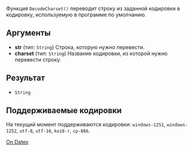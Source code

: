Функция `DecodeCharset()` переводит строку из заданной кодировки в кодировку, используемую в программе по умолчанию.

## Аргументы
- **str** (тип: `String`)
	Строка, которую нужно перевести.
- **charset** (тип: `String`)
	Название кодировки, из которой нужно перевести строку.

## Результат
- `String`

## Поддерживаемые кодировки
На текущий момент поддерживаются кодировки: `windows-1251`, `windows-1252`, `utf-8`, `utf-16`, `koi8-r`, `cp-866`.


[On Datex](http://docs.datex.ru/article.htm?id=5620250451197911758)
